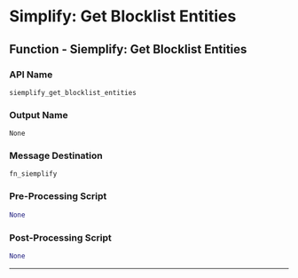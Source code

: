 <!--
    DO NOT MANUALLY EDIT THIS FILE
    THIS FILE IS AUTOMATICALLY GENERATED WITH resilient-sdk codegen
-->

# Simplify: Get Blocklist Entities

## Function - Siemplify: Get Blocklist Entities

### API Name
`siemplify_get_blocklist_entities`

### Output Name
`None`

### Message Destination
`fn_siemplify`

### Pre-Processing Script
```python
None
```

### Post-Processing Script
```python
None
```

---

